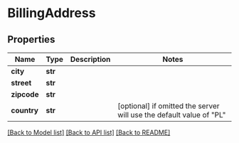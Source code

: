 # BillingAddress

## Properties
Name | Type | Description | Notes
------------ | ------------- | ------------- | -------------
**city** | **str** |  | 
**street** | **str** |  | 
**zipcode** | **str** |  | 
**country** | **str** |  | [optional]  if omitted the server will use the default value of "PL"

[[Back to Model list]](../README.md#documentation-for-models) [[Back to API list]](../README.md#documentation-for-api-endpoints) [[Back to README]](../README.md)


